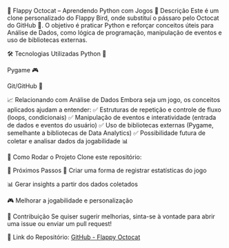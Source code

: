 🐙 Flappy Octocat – Aprendendo Python com Jogos
📌 Descrição
Este é um clone personalizado do Flappy Bird, onde substituí o pássaro pelo Octocat do GitHub 🐙. O objetivo é praticar Python e reforçar conceitos úteis para Análise de Dados, como lógica de programação, manipulação de eventos e uso de bibliotecas externas.

🛠 Tecnologias Utilizadas
Python 🐍

Pygame 🎮

Git/GitHub 🔄

📈 Relacionando com Análise de Dados
Embora seja um jogo, os conceitos aplicados ajudam a entender:
✅ Estruturas de repetição e controle de fluxo (loops, condicionais)
✅ Manipulação de eventos e interatividade (entrada de dados e eventos do usuário)
✅ Uso de bibliotecas externas (Pygame, semelhante a bibliotecas de Data Analytics)
✅ Possibilidade futura de coletar e analisar dados da jogabilidade 📊

🚀 Como Rodar o Projeto
Clone este repositório:

📌 Próximos Passos
🔄 Criar uma forma de registrar estatísticas do jogo

📊 Gerar insights a partir dos dados coletados

🎮 Melhorar a jogabilidade e personalização

👥 Contribuição
Se quiser sugerir melhorias, sinta-se à vontade para abrir uma issue ou enviar um pull request!

🔗 Link do Repositório: [GitHub - Flappy Octocat
](https://github.com/raphaamacedo90/Flappy_OCTOCATT.git)
